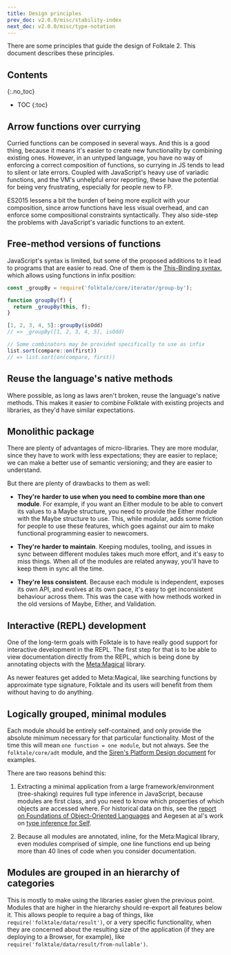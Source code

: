 ```yaml
---
title: Design principles
prev_doc: v2.0.0/misc/stability-index
next_doc: v2.0.0/misc/type-notation
---
```


There are some principles that guide the design of Folktale 2. This document describes these principles.


## Contents
{:.no_toc}

* TOC
{:toc}


## Arrow functions over currying

Curried functions can be composed in several ways. And this is a good
thing, because it means it's easier to create new functionality by combining
existing ones. However, in an untyped language, you have no way of
enforcing a correct composition of functions, so currying in JS tends to
lead to silent or late errors. Coupled with JavaScript's heavy use of
variadic functions, and the VM's unhelpful error reporting, these have the
potential for being very frustrating, especially for people new to FP.

ES2015 lessens a bit the burden of being more explicit with your
composition, since arrow functions have less visual overhead, and can
enforce some compositional constraints syntactically. They also side-step
the problems with JavaScript's variadic functions to an extent.


## Free-method versions of functions

JavaScript's syntax is limited, but some of the proposed additions to it
lead to programs that are easier to read. One of them is the
[This-Binding syntax](https://github.com/zenparsing/es-function-bind), which
allows using functions in infix position:

```js
const _groupBy = require('folktale/core/iterator/group-by');

function groupBy(f) {
  return _groupBy(this, f);
}

[1, 2, 3, 4, 5]::groupBy(isOdd)
// => _groupBy([1, 2, 3, 4, 5], isOdd)

// Some combinators may be provided specifically to use as infix
list.sort(compare::on(first))
// => list.sort(on(compare, first))
```

## Reuse the language's native methods

Where possible, as long as laws aren't broken, reuse the language's native methods.
This makes it easier to combine Folktale with existing projects and
libraries, as they'd have similar expectations.


## Monolithic package

There are plenty of advantages of micro-libraries. They are more modular,
since they have to work with less expectations; they are easier to replace;
we can make a better use of semantic versioning; and they are easier to
understand.

But there are plenty of drawbacks to them as well:

  - **They're harder to use when you need to combine more than one
    module**. For example, if you want an Either module to be able to convert
    its values to a Maybe structure, you need to provide the Either module
    with the Maybe structure to use. This, while modular, adds some friction
    for people to use these features, which goes against our aim to make
    functional programming easier to newcomers.

  - **They're harder to maintain**. Keeping modules, tooling, and issues in
    sync between different modules takes much more effort, and it's easy to
    miss things. When all of the modules are related anyway, you'll have to
    keep them in sync all the time.

  - **They're less consistent**. Because each module is independent, exposes
    its own API, and evolves at its own pace, it's easy to get inconsistent
    behaviour across them. This was the case with how methods worked in the
    old versions of Maybe, Either, and Validation.


## Interactive (REPL) development

One of the long-term goals with Folktale is to have really good support
for interactive development in the REPL. The first step for that is to be
able to view documentation directly from the REPL, which is being done by
annotating objects with the
[Meta:Magical](https://github.com/origamitower/metamagical) library.

As newer features get added to Meta:Magical, like searching functions by
approximate type signature, Folktale and its users will benefit from them
without having to do anything.


## Logically grouped, minimal modules
    
Each module should be entirely self-contained, and only provide the
absolute minimum necessary for that particular functionality. Most of the
time this will mean `one function = one module`, but not always. See the
`folktale/core/adt` module, and the
[Siren's Platform Design document](https://github.com/siren-lang/siren/blob/master/documentation/platform-design.md)
for examples.

There are two reasons behind this:

  1. Extracting a minimal application from a large framework/environment
    (tree-shaking) requires full type inference in JavaScript, because
    modules are first class, and you need to know which properties of which
    objects are accessed where. For historical data on this, see the
    [report on Foundations of Object-Oriented Languages](http://www.cs.cmu.edu/~aldrich/FOOL/FOOL1/FOOL1-report.pdf)
    and Aegesen at al's work on
    [type inference for Self](http://bibliography.selflanguage.org/type-inference.html).

  2. Because all modules are annotated, inline, for the Meta:Magical library,
    even modules comprised of simple, one line functions end up being more
    than 40 lines of code when you consider documentation.


## Modules are grouped in an hierarchy of categories

This is mostly to make using the libraries easier given the previous
point. Modules that are higher in the hierarchy should re-export all
features below it. This allows people to require a bag of things, like
`require('folktale/data/result')`, or a very specific functionality, when
they are concerned about the resulting size of the application (if they are
deploying to a Browser, for example), like
`require('folktale/data/result/from-nullable')`.
